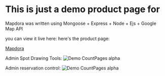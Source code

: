 # This is just a demo product page for 

Mapdora was written using Mongoose + Express + Node + Ejs + Google Map API

you can view it live here:
here's the product page:

[Mapdora](https://prashantbasnet94.github.io/mapdora/)

Admin Spot Drawing Tools:
![Demo CountPages alpha](https://i.ibb.co/FwK95RZ/ezgif-com-gif-maker-2.gif)
 

Admin reservation control:
![Demo CountPages alpha](https://i.ibb.co/hFxGgtK/ezgif-com-gif-maker-1.gif)
